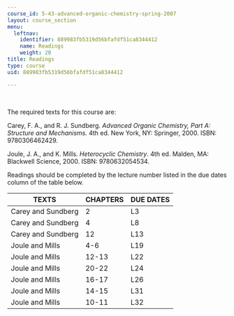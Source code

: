 ```yaml
---
course_id: 5-43-advanced-organic-chemistry-spring-2007
layout: course_section
menu:
  leftnav:
    identifier: 889983fb5319d56bfafdf51ca8344412
    name: Readings
    weight: 20
title: Readings
type: course
uid: 889983fb5319d56bfafdf51ca8344412

---
```


  
 

The required texts for this course are:

Carey, F. A., and R. J. Sundberg. _Advanced Organic Chemistry, Part A: Structure and Mechanisms._ 4th ed. New York, NY: Springer, 2000. ISBN: 9780306462429.

Joule, J. A., and K. Mills. _Heterocyclic Chemistry_. 4th ed. Malden, MA: Blackwell Science, 2000. ISBN: 9780632054534.

Readings should be completed by the lecture number listed in the due dates column of the table below.

| TEXTS | CHAPTERS | DUE DATES |
| --- | --- | --- |
| Carey and Sundberg | 2 | L3 |
| Carey and Sundberg | 4 | L8 |
| Carey and Sundberg | 12 | L13 |
| Joule and Mills | 4-6 | L19 |
| Joule and Mills | 12-13 | L22 |
| Joule and Mills | 20-22 | L24 |
| Joule and Mills | 16-17 | L26 |
| Joule and Mills | 14-15 | L31 |
| Joule and Mills | 10-11 | L32